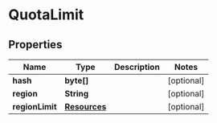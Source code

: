 

# QuotaLimit


## Properties

| Name | Type | Description | Notes |
|------------ | ------------- | ------------- | -------------|
|**hash** | **byte[]** |  |  [optional] |
|**region** | **String** |  |  [optional] |
|**regionLimit** | [**Resources**](Resources.md) |  |  [optional] |



